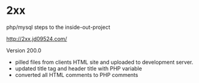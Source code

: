# 2xx
php/mysql steps to the inside-out-project

http://2xx.jd09524.com/

Version 200.0
- pilled files from clients HTML site and uploaded to development server.
- updated title tag and header title with PHP variable
- converted all HTML comments to PHP comments